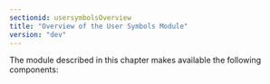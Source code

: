 ```yaml
---
sectionid: usersymbolsOverview
title: "Overview of the User Symbols Module"
version: "dev"
---
```


The module described in this chapter makes available the following components:
